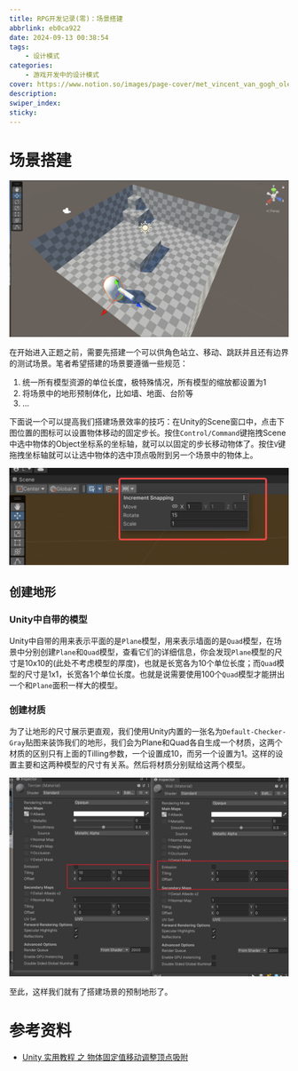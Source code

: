```yaml
---
title: RPG开发记录(零)：场景搭建
abbrlink: eb0ca922
date: 2024-09-13 00:38:54
tags:
    - 设计模式
categories:
    - 游戏开发中的设计模式
cover: https://www.notion.so/images/page-cover/met_vincent_van_gogh_oleanders.jpg
description:
swiper_index:
sticky:
---
```


# 场景搭建

![](RPG开发记录(零)：场景搭建/image-2.png)

在开始进入正题之前，需要先搭建一个可以供角色站立、移动、跳跃并且还有边界的测试场景。笔者希望搭建的场景要遵循一些规范：
1. 统一所有模型资源的单位长度，极特殊情况，所有模型的缩放都设置为1
2. 将场景中的地形预制体化，比如墙、地面、台阶等
3. ...

下面说一个可以提高我们搭建场景效率的技巧：在Unity的Scene窗口中，点击下图位置的图标可以设置物体移动的固定步长。按住`Control/Command`键拖拽Scene中选中物体的Object坐标系的坐标轴，就可以以固定的步长移动物体了。按住`V`键拖拽坐标轴就可以让选中物体的选中顶点吸附到另一个场景中的物体上。

![](RPG开发记录(零)：场景搭建/image.png)

## 创建地形

### Unity中自带的模型

Unity中自带的用来表示平面的是`Plane`模型，用来表示墙面的是`Quad`模型，在场景中分别创建`Plane`和`Quad`模型，查看它们的详细信息，你会发现`Plane`模型的尺寸是10x10的(此处不考虑模型的厚度)，也就是长宽各为10个单位长度；而`Quad`模型的尺寸是1x1，长宽各1个单位长度。也就是说需要使用100个`Quad`模型才能拼出一个和`Plane`面积一样大的模型。

### 创建材质

为了让地形的尺寸展示更直观，我们使用Unity内置的一张名为`Default-Checker-Gray`贴图来装饰我们的地形，我们会为Plane和Quad各自生成一个材质，这两个材质的区别只有上面的Tilling参数，一个设置成10，而另一个设置为1。这样的设置主要和这两种模型的尺寸有关系。然后将材质分别赋给这两个模型。

![](RPG开发记录(零)：场景搭建/image-1.png)

至此，这样我们就有了搭建场景的预制地形了。



# 参考资料
- [Unity 实用教程 之 物体固定值移动调整顶点吸附](https://jingyan.baidu.com/article/1612d500968440e20e1eeebd.html)



